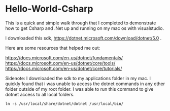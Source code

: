 # Hello-World-Csharp

This is a quick and simple walk through that I completed to demonstrate how to get Csharp and .Net up and running on my mac os with visualstudio.

I downloaded this sdk, https://dotnet.microsoft.com/download/dotnet/5.0 .

Here are some resources that helped me out: 

https://docs.microsoft.com/en-us/dotnet/fundamentals/ 
https://docs.microsoft.com/en-us/dotnet/core/tools/
https://docs.microsoft.com/en-us/dotnet/core/tutorials/ 

Sidenote: I downloaded the sdk to my applications folder in my mac. I quickly found that i was unable to access the dotnet commands in any other folder outside of my root folder. I was able to run this command to give dotnet access to all local folders.

```ln -s /usr/local/share/dotnet/dotnet /usr/local/bin/```